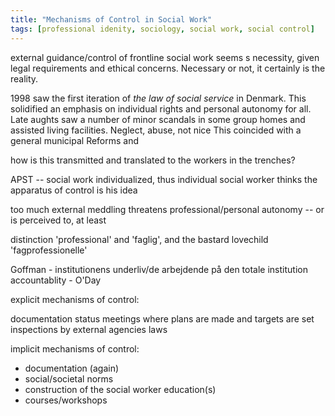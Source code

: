 ```yaml
---
title: "Mechanisms of Control in Social Work"
tags: [professional idenity, sociology, social work, social control]
---
```



external guidance/control of frontline social work seems s necessity, given legal requirements and ethical concerns. Necessary or not, it certainly is the reality.

1998 saw the first iteration of *the law of social service* in Denmark.
This solidified an emphasis on individual rights and personal autonomy for all.
Late aughts saw a number of minor scandals in some group homes and assisted living facilities.
Neglect, abuse, not nice
This coincided with a general municipal
Reforms and

how is this transmitted and translated to the workers in the trenches?

APST -- social work individualized, thus individual social worker thinks the apparatus of control is his idea

too much external meddling threatens professional/personal autonomy -- or is perceived to, at least

distinction 'professional' and 'faglig', and the bastard lovechild 'fagprofessionelle'

Goffman - institutionens underliv/de arbejdende på den totale institution
accountablity - O'Day

explicit mechanisms of control:

documentation
status meetings where plans are made and targets are set
inspections by external agencies
laws

implicit mechanisms of control:

- documentation (again)
- social/societal norms
- construction of the social worker education(s)
- courses/workshops
